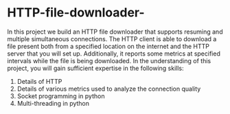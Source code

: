 # HTTP-file-downloader-
In this project we build an HTTP file downloader that supports resuming and multiple simultaneous connections. The HTTP client is able to download a file present both from a specified location on the internet and the HTTP server that you will set up. Additionally, it reports some metrics at specified intervals while the file is being downloaded. In the understanding of this project, you will gain sufficient expertise in the following skills:
1. Details of HTTP
2. Details of various metrics used to analyze the connection quality
3. Socket programming in python
4. Multi-threading in python
